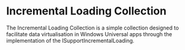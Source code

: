 # Incremental Loading Collection
The Incremental Loading Collection is a simple collection designed to facilitate data virtualisation in Windows Universal apps through the implementation of the ISupportIncrementalLoading.
